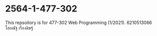 # 2564-1-477-302
This repsoitory is for 477-302 Web Programming (1/2021). 6210513066 โสภณัฐ เรืองดิษฐ์
